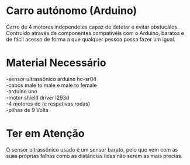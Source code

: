 # Carro autónomo (Arduino)

Carro de 4 motores independetes capaz de detetar e evitar obstucálos.       
Contruído através de componentes compativéis com o Arduino, baratos e de fácil acesso de forma a que qualquer pessoa possa fazer um igual.

# Material Necessário

-sensor ultrassônico arduino hc-sr04                                               
-cabos male to male e male to female         
-arduino uno        
-motor shield driver l293d          
-4 motores dc (e respetivas rodas)            
-pilhas de 9 Volts

# Ter em Atenção

O sensor ultrassônico usado é um sensor barato, pelo que vem com as suas próprias falhas como as distâncias lidas não serem as mais precias.
